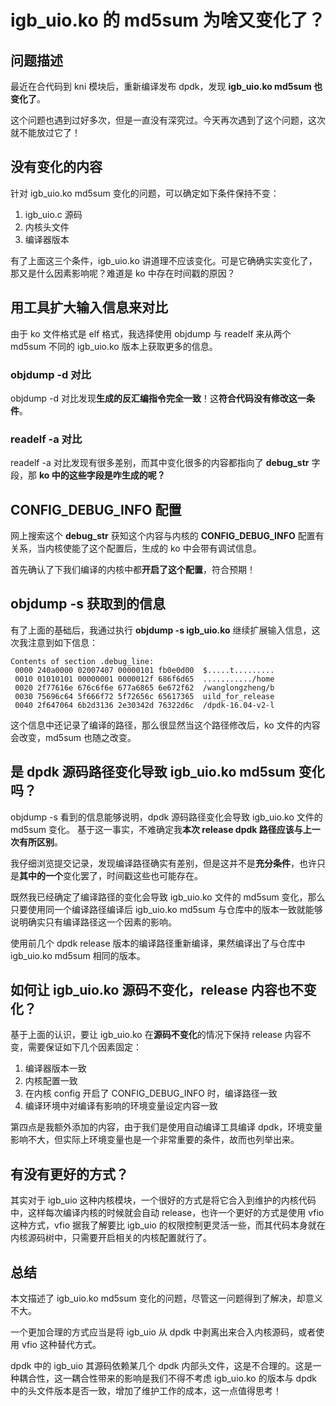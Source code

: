 # igb_uio.ko 的 md5sum 为啥又变化了？
## 问题描述
最近在合代码到 kni 模块后，重新编译发布 dpdk，发现 **igb_uio.ko md5sum 也变化了**。

这个问题也遇到过好多次，但是一直没有深究过。今天再次遇到了这个问题，这次就不能放过它了！

## 没有变化的内容
针对 igb_uio.ko md5sum 变化的问题，可以确定如下条件保持不变：

1. igb_uio.c 源码
2. 内核头文件
3. 编译器版本

有了上面这三个条件，igb_uio.ko 讲道理不应该变化。可是它确确实实变化了，那又是什么因素影响呢？难道是 ko 中存在时间戳的原因？

## 用工具扩大输入信息来对比
由于 ko 文件格式是 elf 格式，我选择使用 objdump 与 readelf 来从两个 md5sum 不同的 igb_uio.ko 版本上获取更多的信息。
### objdump -d 对比
objdump -d 对比发现**生成的反汇编指令完全一致**！这**符合代码没有修改这一条件**。

### readelf -a 对比
readelf -a 对比发现有很多差别，而其中变化很多的内容都指向了 **debug_str** 字段，那 **ko 中的这些字段是咋生成的呢？**

## CONFIG_DEBUG_INFO 配置
网上搜索这个 **debug_str** 获知这个内容与内核的 **CONFIG_DEBUG_INFO** 配置有关系，当内核使能了这个配置后，生成的 ko 中会带有调试信息。

首先确认了下我们编译的内核中都**开启了这个配置**，符合预期！

## objdump -s 获取到的信息
有了上面的基础后，我通过执行 **objdump -s igb_uio.ko** 继续扩展输入信息，这次我注意到如下信息：

```
Contents of section .debug_line:
 0000 240a0000 02007407 00000101 fb0e0d00  $.....t.........
 0010 01010101 00000001 0000012f 686f6d65  .........../home
 0020 2f77616e 676c6f6e 677a6865 6e672f62  /wanglongzheng/b
 0030 75696c64 5f666f72 5f72656c 65617365  uild_for_release
 0040 2f647064 6b2d3136 2e30342d 76322d6c  /dpdk-16.04-v2-l
```
这个信息中还记录了编译的路径，那么很显然当这个路径修改后，ko 文件的内容会改变，md5sum 也随之改变。

## 是 dpdk 源码路径变化导致 igb_uio.ko md5sum 变化吗？
objdump -s 看到的信息能够说明，dpdk 源码路径变化会导致 igb_uio.ko 文件的 md5sum 变化。 基于这一事实，不难确定我**本次 release dpdk 路径应该与上一次有所区别**。

我仔细浏览提交记录，发现编译路径确实有差别，但是这并不是**充分条件**，也许只是**其中的一个**变化罢了，时间戳这些也可能存在。

既然我已经确定了编译路径的变化会导致 igb_uio.ko 文件的 md5sum 变化，那么只要使用同一个编译路径编译后 igb_uio.ko md5sum 与仓库中的版本一致就能够说明确实只有编译路径这一个因素的影响。

使用前几个 dpdk release 版本的编译路径重新编译，果然编译出了与仓库中 igb_uio.ko md5sum 相同的版本。

## 如何让 igb_uio.ko 源码不变化，release 内容也不变化？

基于上面的认识，要让 igb_uio.ko 在**源码不变化**的情况下保持 release 内容不变，需要保证如下几个因素固定：

1. 编译器版本一致
2. 内核配置一致
3. 在内核 config 开启了 CONFIG_DEBUG_INFO 时，编译路径一致
4. 编译环境中对编译有影响的环境变量设定内容一致

第四点是我额外添加的内容，由于我们是使用自动编译工具编译 dpdk，环境变量影响不大，但实际上环境变量也是一个非常重要的条件，故而也列举出来。
## 有没有更好的方式？
其实对于 igb_uio 这种内核模块，一个很好的方式是将它合入到维护的内核代码中，这样每次编译内核的时候就会自动 release，也许一个更好的方式是使用 vfio 这种方式，vfio 据我了解要比 igb_uio 的权限控制更灵活一些，而其代码本身就在内核源码树中，只需要开启相关的内核配置就行了。

## 总结
本文描述了 igb_uio.ko md5sum 变化的问题，尽管这一问题得到了解决，却意义不大。

一个更加合理的方式应当是将 igb_uio 从 dpdk 中剥离出来合入内核源码，或者使用 vfio 这种替代方式。

dpdk 中的 igb_uio 其源码依赖某几个 dpdk 内部头文件，这是不合理的。这是一种耦合性，这一耦合性带来的影响是我们不得不考虑 igb_uio.ko 的版本与 dpdk 中的头文件版本是否一致，增加了维护工作的成本，这一点值得思考！
